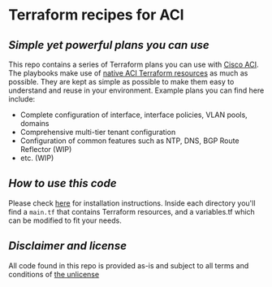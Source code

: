 # Terraform recipes for ACI
## _Simple yet powerful plans you can use_

This repo contains a series of Terraform plans you can use with [Cisco ACI](https://www.cisco.com/c/en/us/solutions/data-center-virtualization/application-centric-infrastructure/index.html).
The playbooks make use of [native ACI Terraform resources](https://registry.terraform.io/providers/CiscoDevNet/aci/latest/docs) as much as possible.
They are kept as simple as possible to make them easy to understand and reuse in your environment.
Example plans you can find here include:

- Complete configuration of interface, interface policies, VLAN pools, domains
- Comprehensive multi-tier tenant configuration
- Configuration of common features such as NTP, DNS, BGP Route Reflector (WIP)
- etc. (WIP)

## _How to use this code_

Please check [here](https://learn.hashicorp.com/tutorials/terraform/install-cli) for installation instructions.
Inside each directory you'll find a `main.tf` that contains Terraform resources, and a variables.tf which can be modified to fit your needs.

## _Disclaimer and license_

All code found in this repo is provided as-is and subject to all terms and conditions of [the unlicense](https://unlicense.org/)
